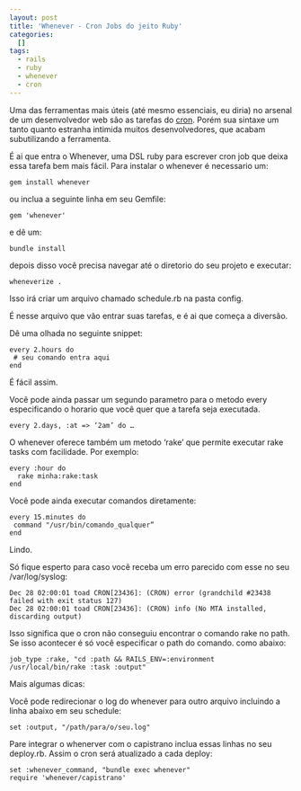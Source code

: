 ```yaml
--- 
layout: post
title: 'Whenever - Cron Jobs do jeito Ruby'
categories: 
  []
tags:
  - rails
  - ruby
  - whenever
  - cron
---
```



Uma das ferramentas mais úteis (até mesmo essenciais, eu diria) no arsenal de um desenvolvedor web são as tarefas do [cron](http://en.wikipedia.org/wiki/Cron). Porém sua sintaxe um tanto quanto estranha intimida muitos desenvolvedores, que acabam subutilizando a ferramenta.

É ai que entra o Whenever, uma DSL ruby para escrever cron job que deixa essa tarefa bem mais fácil.
Para instalar o whenever é necessario um:

    gem install whenever

ou inclua a seguinte linha em seu Gemfile:

    gem 'whenever'

e dê um:

    bundle install

depois disso você precisa navegar até o diretorio do seu projeto e executar:

    wheneverize .

Isso irá criar um arquivo chamado schedule.rb na pasta config.

É nesse arquivo que vão entrar suas tarefas, e é ai que começa a diversão.

Dê uma olhada no seguinte snippet:

    every 2.hours do
     # seu comando entra aqui
    end

É fácil assim.

Você pode ainda passar um segundo parametro para o metodo every especificando o horario que você quer que a tarefa seja executada.

    every 2.days, :at => ‘2am’ do …

O whenever oferece também um metodo ‘rake’ que permite executar rake tasks com facilidade. Por exemplo:

    every :hour do
      rake minha:rake:task
    end

Você pode ainda executar comandos diretamente:

    every 15.minutes do
     command "/usr/bin/comando_qualquer”
    end

Lindo.

Só fique esperto para caso você receba um erro parecido com esse no seu /var/log/syslog:

    Dec 28 02:00:01 toad CRON[23436]: (CRON) error (grandchild #23438 failed with exit status 127)
    Dec 28 02:00:01 toad CRON[23436]: (CRON) info (No MTA installed, discarding output)

Isso significa que o cron não conseguiu encontrar o comando rake no path. Se isso acontecer é só você especificar o path do comando. como abaixo:

    job_type :rake, "cd :path && RAILS_ENV=:environment /usr/local/bin/rake :task :output"


Mais algumas dicas:

Você pode redirecionar o log do whenever para outro arquivo incluindo a linha abaixo em seu schedule:

    set :output, "/path/para/o/seu.log"


Pare integrar o whenerver com o capistrano inclua essas linhas no seu deploy.rb. Assim o cron será atualizado a cada deploy:

    set :whenever_command, "bundle exec whenever"
    require 'whenever/capistrano'


